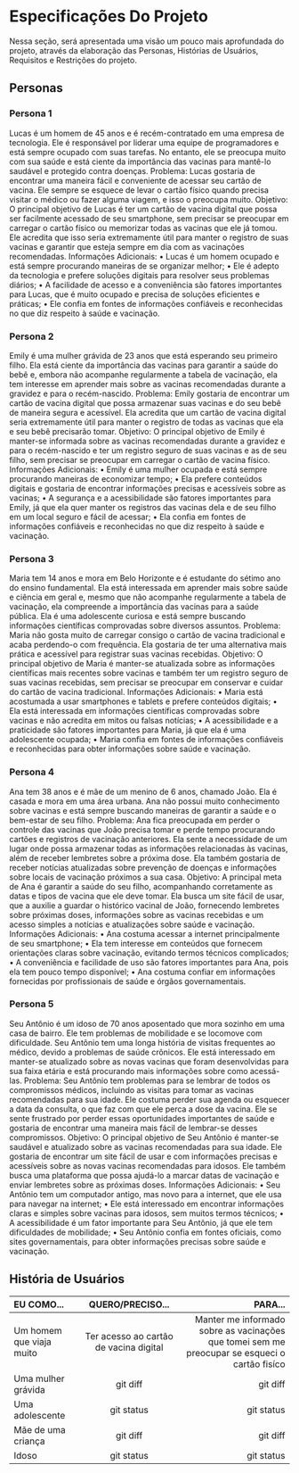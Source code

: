 # Especificações Do Projeto
Nessa seção, será apresentada uma visão um pouco mais aprofundada do projeto, através da elaboração das Personas, Histórias de Usuários, Requisitos e Restrições do projeto.

## Personas 

### Persona 1
Lucas é um homem de 45 anos e é recém-contratado em uma empresa de tecnologia. Ele é responsável por liderar uma equipe de programadores e está sempre ocupado com suas tarefas. No entanto, ele se preocupa muito com sua saúde e está ciente da importância das vacinas para mantê-lo saudável e protegido contra doenças.
Problema: Lucas gostaria de encontrar uma maneira fácil e conveniente de acessar seu cartão de vacina. Ele sempre se esquece de levar o cartão físico quando precisa visitar o médico ou fazer alguma viagem, e isso o preocupa muito. 
Objetivo: O principal objetivo de Lucas é ter um cartão de vacina digital que possa ser facilmente acessado de seu smartphone, sem precisar se preocupar em carregar o cartão físico ou memorizar todas as vacinas que ele já tomou. Ele acredita que isso seria extremamente útil para manter o registro de suas vacinas e garantir que esteja sempre em dia com as vacinações recomendadas. 
Informações Adicionais: 
•	Lucas é um homem ocupado e está sempre procurando maneiras de se organizar melhor;
•	Ele é adepto da tecnologia e prefere soluções digitais para resolver seus problemas diários; 
•	A facilidade de acesso e a conveniência são fatores importantes para Lucas, que é muito ocupado e precisa de soluções eficientes e práticas;
•	Ele confia em fontes de informações confiáveis e reconhecidas no que diz respeito à saúde e vacinação.
### Persona 2
Emily é uma mulher grávida de 23 anos que está esperando seu primeiro filho. Ela está ciente da importância das vacinas para garantir a saúde do bebê e, embora não acompanhe regularmente a tabela de vacinação, ela tem interesse em aprender mais sobre as vacinas recomendadas durante a gravidez e para o recém-nascido. 
Problema: Emily gostaria de encontrar um cartão de vacina digital que possa armazenar suas vacinas e do seu bebê de maneira segura e acessível. Ela acredita que um cartão de vacina digital seria extremamente útil para manter o registro de todas as vacinas que ela e seu bebê precisarão tomar.
Objetivo: O principal objetivo de Emily é manter-se informada sobre as vacinas recomendadas durante a gravidez e para o recém-nascido e ter um registro seguro de suas vacinas e as de seu filho, sem precisar se preocupar em carregar o cartão de vacina físico.
Informações Adicionais: 
•	Emily é uma mulher ocupada e está sempre procurando maneiras de economizar tempo;
•	Ela prefere conteúdos digitais e gostaria de encontrar informações precisas e acessíveis sobre as vacinas;
•	A segurança e a acessibilidade são fatores importantes para Emily, já que ela quer manter os registros das vacinas dela e de seu filho em um local seguro e fácil de acessar;
•	Ela confia em fontes de informações confiáveis e reconhecidas no que diz respeito à saúde e vacinação.
### Persona 3
Maria tem 14 anos e mora em Belo Horizonte e é estudante do sétimo ano do ensino fundamental. Ela está interessada em aprender mais sobre saúde e ciência em geral e, mesmo que não acompanhe regularmente a tabela de vacinação, ela compreende a importância das vacinas para a saúde pública. Ela é uma adolescente curiosa e está sempre buscando informações científicas comprovadas sobre diversos assuntos.
Problema: Maria não gosta muito de carregar consigo o cartão de vacina tradicional e acaba perdendo-o com frequência. Ela gostaria de ter uma alternativa mais prática e acessível para registrar suas vacinas recebidas.
Objetivo: O principal objetivo de Maria é manter-se atualizada sobre as informações científicas mais recentes sobre vacinas e também ter um registro seguro de suas vacinas recebidas, sem precisar se preocupar em conservar e cuidar do cartão de vacina tradicional.
Informações Adicionais: 
•	Maria está acostumada a usar smartphones e tablets e prefere conteúdos digitais;
•	Ela está interessada em informações científicas comprovadas sobre vacinas e não acredita em mitos ou falsas notícias;
•	A acessibilidade e a praticidade são fatores importantes para Maria, já que ela é uma adolescente ocupada;
•	Maria confia em fontes de informações confiáveis e reconhecidas para obter informações sobre saúde e vacinação.
### Persona 4
Ana tem 38 anos e é mãe de um menino de 6 anos, chamado João. Ela é casada e mora em uma área urbana. Ana não possui muito conhecimento sobre vacinas e está sempre buscando maneiras de garantir a saúde e o bem-estar de seu filho.
Problema: Ana fica preocupada em perder o controle das vacinas que João precisa tomar e perde tempo procurando cartões e registros de vacinação anteriores. Ela sente a necessidade de um lugar onde possa armazenar todas as informações relacionadas às vacinas, além de receber lembretes sobre a próxima dose. Ela também gostaria de receber notícias atualizadas sobre prevenção de doenças e informações sobre locais de vacinação próximos a sua casa.
Objetivo: A principal meta de Ana é garantir a saúde do seu filho, acompanhando corretamente as datas e tipos de vacina que ele deve tomar. Ela busca um site fácil de usar, que a auxilie a guardar o histórico vacinal de João, fornecendo lembretes sobre próximas doses, informações sobre as vacinas recebidas e um acesso simples a notícias e atualizações sobre saúde e vacinação.
Informações Adicionais: 
•	Ana costuma acessar a internet principalmente de seu smartphone;
•	Ela tem interesse em conteúdos que fornecem orientações claras sobre vacinação, evitando termos técnicos complicados;
•	A conveniência e facilidade de uso são fatores importantes para Ana, pois ela tem pouco tempo disponível;
•	Ana costuma confiar em informações fornecidas por profissionais de saúde e órgãos governamentais.
### Persona 5
Seu Antônio é um idoso de 70 anos aposentado que mora sozinho em uma casa de bairro. Ele tem problemas de mobilidade e se locomove com dificuldade. Seu Antônio tem uma longa história de visitas frequentes ao médico, devido a problemas de saúde crônicos. Ele está interessado em manter-se atualizado sobre as novas vacinas que foram desenvolvidas para sua faixa etária e está procurando mais informações sobre como acessá-las.
Problema: Seu Antônio tem problemas para se lembrar de todos os compromissos médicos, incluindo as visitas para tomar as vacinas recomendadas para sua idade. Ele costuma perder sua agenda ou esquecer a data da consulta, o que faz com que ele perca a dose da vacina. Ele se sente frustrado por perder essas oportunidades importantes de saúde e gostaria de encontrar uma maneira mais fácil de lembrar-se desses compromissos.
Objetivo: O principal objetivo de Seu Antônio é manter-se saudável e atualizado sobre as vacinas recomendadas para sua idade. Ele gostaria de encontrar um site fácil de usar e com informações precisas e acessíveis sobre as novas vacinas recomendadas para idosos. Ele também busca uma plataforma que possa ajudá-lo a marcar datas de vacinação e enviar lembretes sobre as próximas doses.
Informações Adicionais:
•	Seu Antônio tem um computador antigo, mas novo para a internet, que ele usa para navegar na internet;
•	Ele está interessado em encontrar informações claras e simples sobre vacinas para idosos, sem muitos termos técnicos;
•	A acessibilidade é um fator importante para Seu Antônio, já que ele tem dificuldades de mobilidade;
•	Seu Antônio confia em fontes oficiais, como sites governamentais, para obter informações precisas sobre saúde e vacinação.

## História de Usuários

| EU COMO... | QUERO/PRECISO... | PARA... |
| :---         |     :---:      |          ---: |
| Um homem que viaja muito   | Ter acesso ao cartão de vacina digital     | Manter me informado sobre as vacinações que tomei sem me preocupar se esqueci o cartão fisíco|
| Uma mulher grávida     | git diff       | git diff      |
| Uma adolescente   | git status     | git status    |
| Mãe de uma criança     | git diff       | git diff      |
| Idoso   | git status     | git status    |


